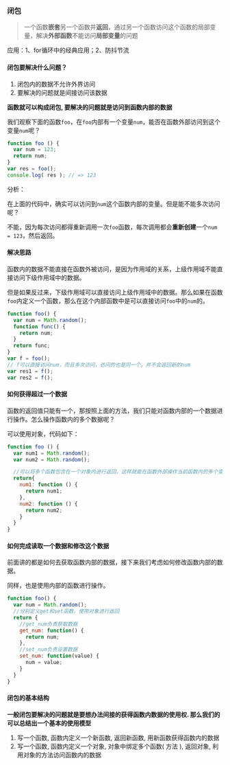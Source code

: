 ### 闭包

> 一个函数**嵌套**另一个函数并**返回**，通过另一个函数访问这个函数的局部变量，解决**外部函数**不能访问**局部变量**的问题

应用：1、for循环中的经典应用；2、防抖节流

#### 闭包要解决什么问题？

1. 闭包内的数据不允许外界访问
2. 要解决的问题就是间接访问该数据

**函数就可以构成闭包, 要解决的问题就是访问到函数内部的数据**

我们观察下面的函数`foo`，在`foo`内部有一个变量`num`，能否在函数外部访问到这个变量`num`呢？

```js
function foo () {
  var num = 123;
  return num;
}
var res = foo();
console.log( res ); // => 123
```

分析：

在上面的代码中，确实可以访问到`num`这个函数内部的变量。但是能不能多次访问呢？

不能，因为每次访问都得重新调用一次`foo`函数，每次调用都会**重新创建**一个`num = 123`，然后返回。

#### 解决思路

函数内的数据不能直接在函数外被访问，是因为作用域的关系，上级作用域不能直接访问下级作用域中的数据。

但是如果反过来，下级作用域可以直接访问上级作用域中的数据。那么如果在函数`foo`内定义一个函数，那么在这个内部函数中是可以直接访问`foo`中的`num`的。

```javascript
function foo() {
  var num = Math.random();    
  function func() {
    return num;    
  }
  return func;
}
var f = foo();
// f可以直接访问num，而且多次访问，访问的也是同一个，并不会返回新的num
var res1 = f();
var res2 = f();
```

#### 如何获得超过一个数据

函数的返回值只能有一个，那按照上面的方法，我们只能对函数内部的一个数据进行操作。怎么操作函数内的多个数据呢？

可以使用对象，代码如下：

```javascript
function foo () {
  var num1 = Math.random();
  var num2 = Math.random();

  //可以将多个函数包含在一个对象内进行返回，这样就能在函数外部操作当前函数内的多个变量
  return{
    num1: function () {
      return num1;
    },
    num2: function () {
      return num2;
    }
  }
}
```

#### 如何完成读取一个数据和修改这个数据

前面讲的都是如何去获取函数内部的数据，接下来我们考虑如何修改函数内部的数据。

同样，也是使用内部的函数进行操作。

```javascript
function foo() {
  var num = Math.random();
  //分别定义get和set函数，使用对象进行返回
  return {
    //get_num负责获取数据
    get_num: function() {    
      return num;
    },
    //set_num负责设置数据
    set_num: function(value) {
      num = value;
    }
  }
}
```

#### 闭包的基本结构

**一般闭包要解决的问题就是要想办法间接的获得函数内数据的使用权. 那么我们的可以总结出一个基本的使用模型**

1. 写一个函数, 函数内定义一个新函数, 返回新函数, 用新函数获得函数内的数据
2. 写一个函数, 函数内定义一个对象, 对象中绑定多个函数\( 方法 \), 返回对象, 利用对象的方法访问函数内的数据



